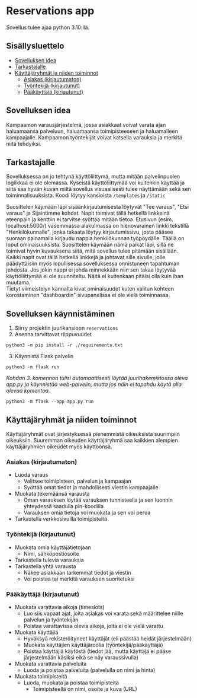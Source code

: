 # Reservations app

Sovellus tulee ajaa python 3.10:llä.

## Sisällysluettelo
- [Sovelluksen idea](#sovelluksen-idea)
- [Tarkastajalle](#tarkastajalle)
- [Käyttäjäryhmät ja niiden toiminnot](#käyttäjäryhmät-ja-niiden-toiminnot)
    * [Asiakas (kirjautumaton)](#asiakas-kirjautumaton)
    * [Työntekijä (kirjautunut)](#työntekijä-kirjautunut)
    * [Pääkäyttäjä (kirjautunut)](#pääkäyttäjä-kirjautunut)

<a name="sovelluksen-idea"></a>
## Sovelluksen idea
Kampaamon varausjärjestelmä, jossa asiakkaat voivat varata ajan haluamaansa palveluun, haluamaansa toimipisteeseen ja haluamalleen kampaajalle. Kampaamon työntekijät voivat katsella varauksia ja merkitä niitä tehdyiksi.

<a name="tarkastajalle"></a>
## Tarkastajalle
Sovelluksessa on jo tehtynä käyttöliittymä, mutta mitään palvelinpuolen logiikkaa ei ole olemassa. Kyseistä käyttöliittymää voi kuitenkin käyttää ja siitä saa hyvän kuvan miltä sovellus visuaalisesti tulee näyttämään sekä sen toiminnalisuuksista. Koodi löytyy kansioista `/templates` ja `/static`
<br>

Suosittelen käymään läpi sisäänkirjautumisesta löytyvät "Tee varaus", "Etsi varaus" ja Sijaintimme kohdat. Napit toimivat tällä hetkellä linkkeinä eteenpäin ja kenttiin ei tarvitse syöttää mitään tietoa.
Etusivun (esim. localhost:5000/) vasemmassa alakulmassa on hienovarainen linkki tekstillä "Henkilökunnalle", jonka takaata löytyy kirjautumissivu, josta pääsee suoraan painamalla kirjaudu nappia henkilökunnan työpöydälle. Täällä on loput ominaisuuksista. Suosittelen käymään nämä paikat läpi, sillä ne toimivat hyvin kuvauksena siitä, mitä sovellus tulee pitämään sisällään.
Kaikki napit ovat tällä hetkellä linkkejä ja johtavat sille sivulle, jolle päädyttäisiin myös lopullisessa sovelluksessa onnistuneen tapahtuman johdosta. Jos jokin nappi ei johda minnekkään niin sen takaa löytyvää käyttöliittymää ei ole suunniteltu. Näitä ei kuitenkaan pitäisi olla kuin ihan muutama.
<br>
Tietyt viimeistelyn kannalta kivat ominaisuudet kuten valitun kohteen korostaminen "dashboardin" sivupanelissa ei ole vielä toiminnassa.


## Sovelluksen käynnistäminen
1. Siirry projektin juurikansioon `reservations`
2. Asenna tarvittavat riippuvuudet
```shell
python3 -m pip install -r ./requirements.txt
```
3. Käynnistä Flask palvelin
```shell
python3 -m flask run
```

_Kohdan 3. komennon tulisi automaattisesti löytää juurihakemistossa oleva app.py ja käynnistää web-palvelin, mutta jos näin ei tapahdu käytä alla olevaa komentoa._
```shell
python3 -m flask --app app.py run
```

<a name="käyttäjäryhmät-ja-niiden-toiminnot"></a>
## Käyttäjäryhmät ja niiden toiminnot
Käyttäjäryhmät ovat järjestyksessä pienemmistä oikeuksista suurimpiin oikeuksiin. Suuremman oikeuden käyttäjäryhmä saa kaikkien alempien käyttäjäryhmien oikeudet myös käyttöönsä.

<a name="asiakas-kirjautumaton"></a>
### Asiakas (kirjautumaton)
- Luoda varaus
  - Valitsee toimipisteen, palvelun ja kampaajan
  - Syöttää omat tiedot ja mahdollisesti viestin kampaajalle
- Muokata tekemäänsä varausta
  - Oman varauksen löytää varauksen tunnisteella ja sen luonnin yhteydessä saadulla pin-koodilla.
  - Varauksen omia tietoja voi muokata ja sen voi perua
- Tarkastella verkkosivuilla toimipisteitä

<a name="työntekijä-kirjautunut"></a>
### Työntekijä (kirjautunut)
- Muokata omia käyttäjätietojaan
  - Nimi, sähköpostiosoite
- Tarkastella tulevia varauksia
- Tarkastella yhtä varausta
  - Näkee asiakkaan tarkemmat tiedot ja viestin
  - Voi poistaa tai merkitä varauksen suoritetuksi

<a name="pääkäyttäjä-kirjautunut"></a>
### Pääkäyttäjä (kirjautunut)
- Muokata varattavia aikoja (timeslots)
  - Luo siis vapaat ajat, joita asiakas voi varata sekä määrittelee niille palvelun ja työntekijän
  - Poistaa varattavissa olevia aikoja, joita ei ole vielä varattu
- Muokata käyttäjiä
  - Hyväksyä rekisteröityneet käyttäjät (eli päästää heidät järjestelmään)
  - Muokata käyttäjien käyttäjäroolia (työntekijä/pääkäyttäjä)
  - Poistaa käyttäjiä käytöstä (tiedot jää, mutta käyttäjä ei pääse järjestelmään käsiksi eikä se näy varaussivulla)
- Muokata varattavia palveluita
  - Luoda ja poistaa palveluita (palvelulla on nimi ja hinta)
- Muokata toimipisteitä
  - Luoda, muokata ja poistaa toimipisteitä
    - Toimipisteellä on nimi, osoite ja kuva (URL)